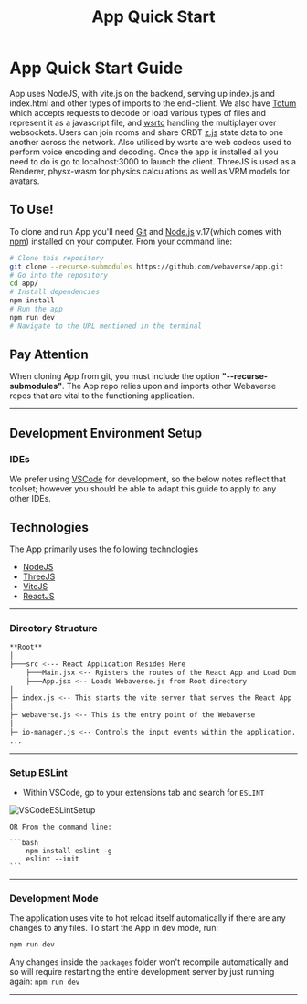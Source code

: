 ﻿---
id: app-quickstart
title: App Quick Start
---

# App Quick Start Guide

App uses NodeJS, with vite.js on the backend, serving up index.js and index.html and other types of imports to the end-client. We also have [Totum](https://github.com/webaverse/Totum/) which accepts requests to decode or load various types of files and represent it as a javascript file, and [wsrtc](https://github.com/webaverse/wsrtc/) handling the multiplayer over websockets. Users can join rooms and share CRDT [z.js](https://github.com/webaverse/zjs) state data to one another across the network. Also utilised by wsrtc are web codecs used to perform voice encoding and decoding. 
Once the app is installed all you need to do is go to localhost:3000 to launch the client. ThreeJS is used as a Renderer, physx-wasm for physics calculations as well as VRM models for avatars.

## To Use!


To clone and run App you'll need [Git](https://git-scm.com) and [Node.js](https://nodejs.org/en/download/) v.17(which comes with [npm](http://npmjs.com)) installed on your computer. From your command line:

```bash
# Clone this repository
git clone --recurse-submodules https://github.com/webaverse/app.git
# Go into the repository
cd app/
# Install dependencies
npm install
# Run the app
npm run dev
# Navigate to the URL mentioned in the terminal

```
## Pay Attention
When cloning App from git, you must include the option **"--recurse-submodules"**. The App repo relies upon and imports other Webaverse repos that are vital to the functioning application.


---

## Development Environment Setup

### IDEs

We prefer using [VSCode](https://code.visualstudio.com/download) for development, so the below notes reflect that toolset; however you should be able to adapt this guide to apply to any other IDEs.




## Technologies

The App primarily uses the following technologies

* [NodeJS](https://nodejs.org/)
* [ThreeJS](https://threejs.org/)
* [ViteJS](https://vitejs.dev/)
* [ReactJS](https://reactjs.org/)

---

### Directory Structure

```bash
**Root**
│
├───src <--- React Application Resides Here
	├───Main.jsx <-- Rgisters the routes of the React App and Load Dom
	├───App.jsx <-- Loads Webaverse.js from Root directory
│
├─ index.js <-- This starts the vite server that serves the React App
│
├─ webaverse.js <-- This is the entry point of the Webaverse
│
├─ io-manager.js <-- Controls the input events within the application.
...
```

---

### Setup ESLint

* Within VSCode, go to your extensions tab and search for `ESLINT`

![VSCodeESLintSetup](https://user-images.githubusercontent.com/51108458/144331775-2f5363d9-8d3f-4120-bb22-3308047c5605.png)


	OR From the command line:

	```bash
		npm install eslint -g
		eslint --init
	```

---

### Development Mode

The application uses vite to hot reload itself automatically if there are any changes to any files. To start the App in dev mode, run:

```bash
npm run dev
```

Any changes inside the `packages` folder won't recompile automatically and so will require restarting the entire development server by just running again: `npm run dev`


---

